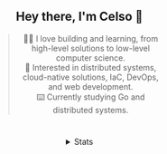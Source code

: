 <div align="center">

## Hey there, I'm Celso 🙂

<div style="max-width: 300px; ">

> 🧙‍♂️ I love building and learning, from high-level solutions to low-level computer science.<br>
> 🦉 Interested in distributed systems, cloud-native solutions, IaC, DevOps, and web development.<br>
> ⌨️ Currently studying Go and distributed systems.<br>

</div>

#

<details align="center">
<summary>Stats</summary>

<cr/>

<p style="text-align: center;">
<!--START_SECTION:waka-->

```txt
From: 30 September 2023 - To: 30 October 2023

Markdown          22 hrs 13 mins  ██████▒░░░░░░░░░░░░░░░░░░   25.04 %
Go                13 hrs 43 mins  ████░░░░░░░░░░░░░░░░░░░░░   15.47 %
YAML              11 hrs 56 mins  ███▒░░░░░░░░░░░░░░░░░░░░░   13.46 %
JavaScript        7 hrs 59 mins   ██▒░░░░░░░░░░░░░░░░░░░░░░   09.00 %
TypeScript        6 hrs 10 mins   █▓░░░░░░░░░░░░░░░░░░░░░░░   06.95 %
```

<!--END_SECTION:waka-->
</p>
  
<div>

<img src="http://github-readme-stats.vercel.app/api/top-langs/?username=celsobenedetti&layout=compact&custom_title=Languages&include_all_commits=true&count_private=true&langs_count=6&theme=transparent&bg_color=00000000" height="180em"/>
<img src="https://streak-stats.demolab.com?user=celsobenedetti&theme=transparent" height="180rem"/>

</div>

#

<a href="https://wakatime.com/@8a52c0fd-ec78-403a-81d0-07c674c564b3" title="Time coded since Jan 17 2022">
<img src="https://wakatime.com/badge/user/8a52c0fd-ec78-403a-81d0-07c674c564b3.svg" alt="Wakatime 2022" title="Time coded since Jan 17 2022" />
</a>

</details>

</div>
